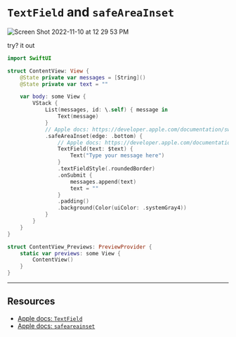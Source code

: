 # `TextField` and `safeAreaInset`

![Screen Shot 2022-11-10 at 12 29 53 PM](https://user-images.githubusercontent.com/1819208/201165892-26f099fa-218a-44bb-a7d6-1d4788789a45.png)

try? it out

```swift
import SwiftUI

struct ContentView: View {
    @State private var messages = [String]()
    @State private var text = ""

    var body: some View {
        VStack {
            List(messages, id: \.self) { message in
                Text(message)
            }
            // Apple docs: https://developer.apple.com/documentation/swiftui/view/safeareainset(edge:alignment:spacing:content:)-6gwby
            .safeAreaInset(edge: .bottom) {
                // Apple docs: https://developer.apple.com/documentation/swiftui/textfield
                TextField(text: $text) {
                    Text("Type your message here")
                }
                .textFieldStyle(.roundedBorder)
                .onSubmit {
                    messages.append(text)
                    text = ""
                }
                .padding()
                .background(Color(uiColor: .systemGray4))
            }
        }
    }
}

struct ContentView_Previews: PreviewProvider {
    static var previews: some View {
        ContentView()
    }
}
```
***

## Resources

* [Apple docs: `TextField`](https://developer.apple.com/documentation/swiftui/textfield)
* [Apple docs: `safeareainset`](https://developer.apple.com/documentation/swiftui/view/safeareainset(edge:alignment:spacing:content:)-6gwby)
